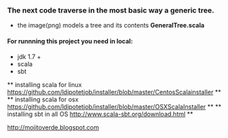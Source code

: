 ### The next code traverse in the most basic way a generic tree.

* the image(png) models a tree and its contents  **GeneralTree.scala**

#### For runnning this project you need in local:

* jdk 1.7 +
* scala
* sbt 

** installing scala for linux https://github.com/ldipotetjob/installer/blob/master/CentosScalainstaller **
** installing scala for osx https://github.com/ldipotetjob/installer/blob/master/OSXScalaInstaller **
** installing sbt in all OS http://www.scala-sbt.org/download.html **



http://mojitoverde.blogspot.com
